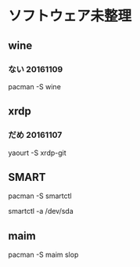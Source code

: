 # ソフトウェア未整理

## wine
### ない 20161109
pacman -S wine

## xrdp
### だめ 20161107
yaourt -S xrdp-git


## SMART
pacman -S smartctl

smartctl -a /dev/sda


## maim
pacman -S maim slop
